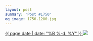 ```yaml
---
layout: post
summary: 'Post #1750'
og_image: 1750-1280.jpg
---
```


<p>
 <time>
  <a href="/1750">
   {{ page.date | date: "%B %-d, %Y" }}
  </a>
 </time>
 <a href="/1750">
  <img data-taken="2/16/2023" sizes="(min-width: 700px) 50vw, calc(100vw - 2rem)" src="{{ site.assets_url }}/1750-640.jpg" srcset="{{ site.assets_url }}/1750-320.jpg 320w, {{ site.assets_url }}/1750-640.jpg 640w, {{ site.assets_url }}/1750-960.jpg 960w, {{ site.assets_url }}/1750-1280.jpg 1280w"/>
 </a>
</p>
